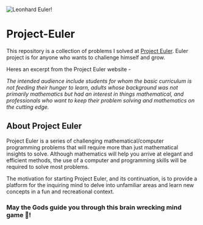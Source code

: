 ![Leonhard Euler!](https://upload.wikimedia.org/wikipedia/commons/a/a7/EulerLeonhard.jpg)

# Project-Euler
This repository is a collection of problems I solved at [Project Euler](https://projecteuler.net).
Euler project is for anyone who wants to challenge himself and grow.

Heres an excerpt from the Project Euler website - <br>

*The intended audience include students for whom the basic curriculum is not feeding their hunger to learn, adults whose background was not primarily mathematics but had an interest in things mathematical, and professionals who want to keep their problem solving and mathematics on the cutting edge.*



## About Project Euler
Project Euler is a series of challenging mathematical/computer programming problems that will require more than just mathematical insights to solve. Although mathematics will help you arrive at elegant and efficient methods, the use of a computer and programming skills will be required to solve most problems.

The motivation for starting Project Euler, and its continuation, is to provide a platform for the inquiring mind to delve into unfamiliar areas and learn new concepts in a fun and recreational context.


### May the Gods guide you through this brain wrecking mind game 🙏!

